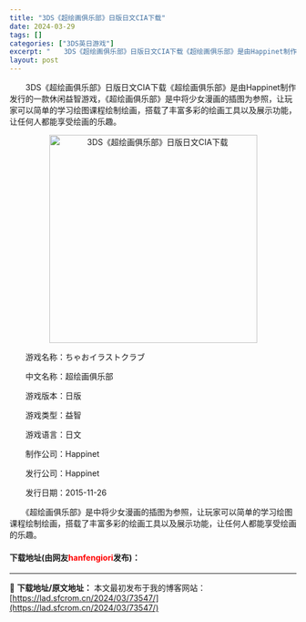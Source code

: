 ```yaml
---
title: "3DS《超绘画俱乐部》日版日文CIA下载"
date: 2024-03-29
tags: []
categories: ["3DS英日游戏"]
excerpt: "　　3DS《超绘画俱乐部》日版日文CIA下载《超绘画俱乐部》是由Happinet制作发行的一款休闲益智游戏，《超绘画俱乐部》是中将少女漫画的插图为参照，让玩家可以简单的学习绘图课程绘制绘画，搭载了丰富多彩的绘画工具以及展示功能，让任何人都能享受绘画的乐趣。 　　游戏名称：ちゃおイラストクラブ 　　中&hellip;"
layout: post
---
```


 <p>　　3DS《超绘画俱乐部》日版日文CIA下载《超绘画俱乐部》是由Happinet制作发行的一款休闲益智游戏，《超绘画俱乐部》是中将少女漫画的插图为参照，让玩家可以简单的学习绘图课程绘制绘画，搭载了丰富多彩的绘画工具以及展示功能，让任何人都能享受绘画的乐趣。</p> <p align="center"><img align="" border="0" src="https://lad.sfcrom.cn/wp-content/uploads/2024/03/20240329_66061fb685970.webp" width="365" alt="3DS《超绘画俱乐部》日版日文CIA下载" /></p> <p>　　游戏名称：ちゃおイラストクラブ</p> <p>　　中文名称：超绘画俱乐部</p> <p>　　游戏版本：日版</p> <p>　　游戏类型：益智</p> <p>　　游戏语言：日文</p> <p>　　制作公司：Happinet</p> <p>　　发行公司：Happinet</p> <p>　　发行日期：2015-11-26</p> <p>　　《超绘画俱乐部》是中将少女漫画的插图为参照，让玩家可以简单的学习绘图课程绘制绘画，搭载了丰富多彩的绘画工具以及展示功能，让任何人都能享受绘画的乐趣。</p> <p><h4>下载地址(由网友<font color="red">hanfengiori</font>发布)：</h4></p> 

---
📖 **下载地址/原文地址：** 本文最初发布于我的博客网站：[https://lad.sfcrom.cn/2024/03/73547/](https://lad.sfcrom.cn/2024/03/73547/)
